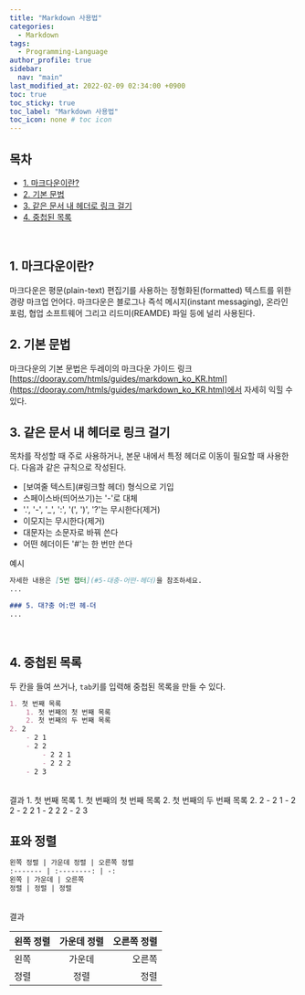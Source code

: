 ```yaml
---
title: "Markdown 사용법"
categories:
  - Markdown
tags:
  - Programming-Language
author_profile: true
sidebar:
  nav: "main"
last_modified_at: 2022-02-09 02:34:00 +0900
toc: true
toc_sticky: true
toc_label: "Markdown 사용법"
toc_icon: none # toc icon
---
```

## 목차
- [1. 마크다운이란?](#1-마크다운이란)
- [2. 기본 문법](#2-기본-문법)
- [3. 같은 문서 내 헤더로 링크 걸기](#3-같은-문서-내-헤더로-링크-걸기)
- [4. 중첩된 목록](#4-중첩된-목록)

<br>

## 1. 마크다운이란?
마크다운은 평문(plain-text) 편집기를 사용하는 정형화된(formatted) 텍스트를 위한 경량 마크업 언어다. 마크다운은 블로그나 즉석 메시지(instant messaging), 온라인 포럼, 협업 소프트웨어 그리고 리드미(REAMDE) 파일 등에 널리 사용된다.
<br>

## 2. 기본 문법
마크다운의 기본 문법은 두레이의 마크다운 가이드 링크 [https://dooray.com/htmls/guides/markdown_ko_KR.html](https://dooray.com/htmls/guides/markdown_ko_KR.html)에서 자세히 익힐 수 있다.
<br>

## 3. 같은 문서 내 헤더로 링크 걸기
목차를 작성할 때 주로 사용하거나, 본문 내에서 특정 헤더로 이동이 필요할 때 사용한다. 다음과 같은 규칙으로 작성된다.
- [보여줄 텍스트](#링크할 헤더) 형식으로 기입
- 스페이스바(띄어쓰기)는 '-'로 대체
- '.', '-', '_', ':', '(', ')', '?'는 무시한다(제거)
- 이모지는 무시한다(제거)
- 대문자는 소문자로 바꿔 쓴다
- 어떤 헤더이든 '#'는 한 번만 쓴다

예시
```markdown
자세한 내용은 [5번 챕터](#5-대충-어떤-헤더)을 참조하세요.
...

### 5. 대?충 어:떤 헤-더
...
```
<br>

## 4. 중첩된 목록
두 칸을 들여 쓰거나, `tab`키를 입력해 중첩된 목록을 만들 수 있다.

```markdown
1. 첫 번째 목록
    1. 첫 번째의 첫 번째 목록
    2. 첫 번째의 두 번째 목록
2. 2
    - 2 1
    - 2 2
        - 2 2 1
        - 2 2 2
    - 2 3
```
<br>
결과
1. 첫 번째 목록
    1. 첫 번째의 첫 번째 목록
    2. 첫 번째의 두 번째 목록
2. 2
    - 2 1
    - 2 2
        - 2 2 1
        - 2 2 2
    - 2 3

<br>

## 표와 정렬
```markdown
왼쪽 정렬 | 가운데 정렬 | 오른쪽 정렬
:------- | :--------: | -:
왼쪽 | 가운데 | 오른쪽
정렬 | 정렬 | 정렬
```
<br>
결과

왼쪽 정렬 | 가운데 정렬 | 오른쪽 정렬
:------- | :--------: | -:
왼쪽 | 가운데 | 오른쪽
정렬 | 정렬 | 정렬